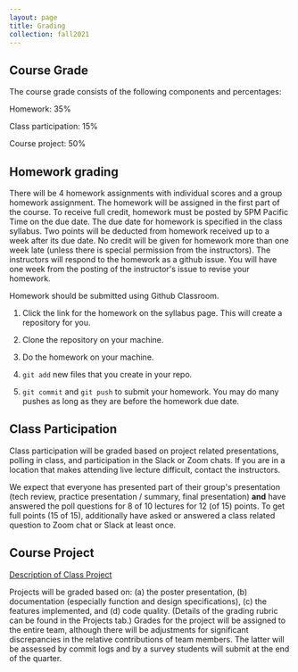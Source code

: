 ```yaml
---
layout: page
title: Grading
collection: fall2021
---
```


## Course Grade

The course grade consists of the following components and percentages:

Homework: 35%

Class participation: 15%

Course project: 50%

## Homework grading

There will be 4 homework assignments with individual scores and a group homework assignment.
The homework will be assigned in the first part of the course.
To receive full credit, homework must be posted by 5PM Pacific Time on the due date.
The due date for homework is specified in the class syllabus.
Two points will be deducted from homework received up to a week after its due date.
No credit will be given for homework more than one week late (unless there is special permission
from the instructors).
The instructors will respond to the homework as a github issue.
You will have one week from the posting of the instructor's issue to revise your homework.

Homework should be submitted using Github Classroom.

1. Click the link for the homework on the syllabus page. This will create a repository for you.

1. Clone the repository on your machine.

1. Do the homework on your machine.

1. ``git add`` new files that you create in your repo.

1. ``git commit`` and ``git push`` to submit your homework. You may do many pushes as long
as they are before the homework due date.

## Class Participation

Class participation will be graded based on project related presentations, polling in class, and participation in the Slack or Zoom chats. If you are in a location that makes attending live lecture difficult, contact the instructors.

We expect that everyone has presented part of their group's presentation (tech review, practice presentation / summary, final presentation) **and** have answered the poll questions for 8 of 10 lectures for 12 (of 15) points. To get full points (15 of 15), additionally have asked or answered a class related question to Zoom chat or Slack at least once.

## Course Project

[Description of Class Project](https://docs.google.com/document/d/14XfgSuko_hfYbNBq8agz31CxnmIJkw2Iz8yW0cs-mSY/edit?usp=sharing)

Projects will be graded based on:
(a) the poster presentation, (b) documentation
(especially function and design specifications), (c) the features implemented,
and (d) code quality.
(Details of the grading rubric can be found
in the Projects tab.)
Grades for the project will be assigned to the entire team, although
there will be adjustments
for significant discrepancies in
the relative contributions of team members.
The latter will be assessed by commit logs and by
a survey students will submit
at the end of the quarter.
